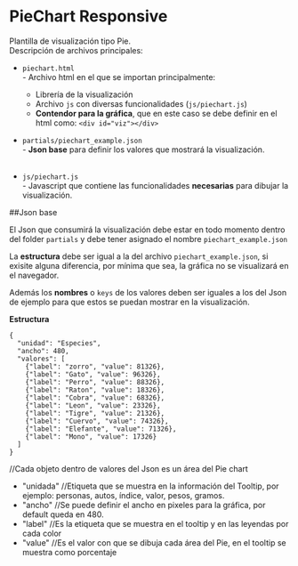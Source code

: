 # PieChart Responsive

Plantilla de visualización tipo Pie.<br>
Descripción de archivos principales:

- `piechart.html` <br>- Archivo html en el que se importan principalmente:
  * Librería de la visualización
  * Archivo `js` con diversas funcionalidades (`js/piechart.js`)
  * **Contendor para la gráfica**, que en este caso se debe definir en el html como: `<div id="viz"></div>`
  
- `partials/piechart_example.json`<br>- **Json base** para definir los valores que mostrará la visualización.<br><br>

- `js/piechart.js`<br>- Javascript que contiene las funcionalidades **necesarias** para dibujar la visualización.

##Json base

El Json que consumirá la visualización debe estar en todo momento dentro del folder `partials` y debe tener asignado el nombre `piechart_example.json`<br>

La **estructura** debe ser igual a la del archivo `piechart_example.json`, si exisite alguna diferencia, por mínima que sea, la gráfica no se visualizará en el navegador.

Además los **nombres** o `keys` de los valores deben ser iguales a los del Json de ejemplo para que estos se puedan mostrar en la visualización.

**Estructura**

```
{
  "unidad": "Especies",
  "ancho": 480,
  "valores": [
    {"label": "zorro", "value": 81326},
    {"label": "Gato", "value": 96326},
    {"label": "Perro", "value": 88326},
    {"label": "Raton", "value": 18326},
    {"label": "Cobra", "value": 68326},
    {"label": "Leon", "value": 23326},
    {"label": "Tigre", "value": 21326},
    {"label": "Cuervo", "value": 74326},
    {"label": "Elefante", "value": 71326},
    {"label": "Mono", "value": 17326}
  ]
}
```
//Cada objeto dentro de valores del Json es un área del Pie chart

- "unidada" //Etiqueta que se muestra en la información del Tooltip, por ejemplo: personas, autos, índice, valor, pesos, gramos.
- "ancho" //Se puede definir el ancho en pixeles para la gráfica, por default queda en 480.
- "label" //Es la etiqueta que se muestra en el tooltip y en las leyendas por cada color
- "value" //Es el valor con que se dibuja cada área del Pie, en el tooltip se muestra como porcentaje
